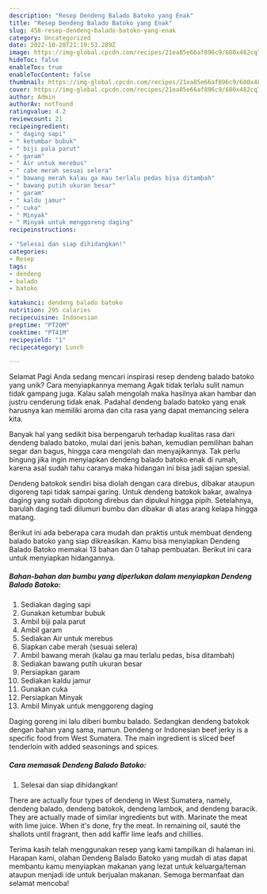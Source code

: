 ```yaml
---
description: "Resep Dendeng Balado Batoko yang Enak"
title: "Resep Dendeng Balado Batoko yang Enak"
slug: 458-resep-dendeng-balado-batoko-yang-enak
category: Uncategorized
date: 2022-10-28T21:19:53.289Z
image: https://img-global.cpcdn.com/recipes/21ea85e66af896c9/680x482cq70/dendeng-balado-batoko-foto-resep-utama.jpg
hideToc: false
enableToc: true
enableTocContent: false
thumbnail: https://img-global.cpcdn.com/recipes/21ea85e66af896c9/680x482cq70/dendeng-balado-batoko-foto-resep-utama.jpg
cover: https://img-global.cpcdn.com/recipes/21ea85e66af896c9/680x482cq70/dendeng-balado-batoko-foto-resep-utama.jpg
author: Admin
authorAv: notfound
ratingvalue: 4.2
reviewcount: 21
recipeingredient:
- " daging sapi"
- " ketumbar bubuk"
- " biji pala parut"
- " garam"
- " Air untuk merebus"
- " cabe merah sesuai selera"
- " bawang merah kalau ga mau terlalu pedas bisa ditambah"
- " bawang putih ukuran besar"
- " garam"
- " kaldu jamur"
- " cuka"
- " Minyak"
- " Minyak untuk menggoreng daging"
recipeinstructions:

- "Selesai dan siap dihidangkan!"
categories:
- Resep
tags:
- dendeng
- balado
- batoko

katakunci: dendeng balado batoko 
nutrition: 295 calories
recipecuisine: Indonesian
preptime: "PT20M"
cooktime: "PT41M"
recipeyield: "1"
recipecategory: Lunch

---
```



Selamat Pagi Anda sedang mencari inspirasi resep dendeng balado batoko yang unik? Cara menyiapkannya memang Agak tidak terlalu sulit namun tidak gampang juga. Kalau salah mengolah maka hasilnya akan hambar dan justru cenderung tidak enak. Padahal dendeng balado batoko yang enak harusnya kan memiliki aroma dan cita rasa yang dapat memancing selera kita.


Banyak hal yang sedikit bisa berpengaruh terhadap kualitas rasa dari dendeng balado batoko, mulai dari jenis bahan, kemudian pemilihan bahan segar dan bagus, hingga cara mengolah dan menyajikannya. Tak perlu bingung jika ingin menyiapkan dendeng balado batoko enak di rumah, karena asal sudah tahu caranya maka hidangan ini bisa jadi sajian spesial.

Dendeng batokok sendiri bisa diolah dengan cara direbus, dibakar ataupun digoreng tapi tidak sampai garing. Untuk dendeng batokok bakar, awalnya daging yang sudah dipotong direbus dan dipukul hingga pipih. Setelahnya, barulah daging tadi dilumuri bumbu dan dibakar di atas arang kelapa hingga matang.


Berikut ini ada beberapa cara mudah dan praktis untuk membuat dendeng balado batoko yang siap dikreasikan. Kamu bisa menyiapkan Dendeng Balado Batoko memakai 13 bahan dan 0 tahap pembuatan. Berikut ini cara untuk menyiapkan hidangannya.

<!--inarticleads1-->

##### Bahan-bahan dan bumbu yang diperlukan dalam menyiapkan Dendeng Balado Batoko:

1. Sediakan  daging sapi
1. Gunakan  ketumbar bubuk
1. Ambil  biji pala parut
1. Ambil  garam
1. Sediakan  Air untuk merebus
1. Siapkan  cabe merah (sesuai selera)
1. Ambil  bawang merah (kalau ga mau terlalu pedas, bisa ditambah)
1. Sediakan  bawang putih ukuran besar
1. Persiapkan  garam
1. Sediakan  kaldu jamur
1. Gunakan  cuka
1. Persiapkan  Minyak
1. Ambil  Minyak untuk menggoreng daging


Daging goreng ini lalu diberi bumbu balado. Sedangkan dendeng batokok dengan bahan yang sama, namun. Dendeng or Indonesian beef jerky is a specific food from West Sumatera. The main ingredient is sliced beef tenderloin with added seasonings and spices. 

<!--inarticleads2-->

##### Cara memasak Dendeng Balado Batoko:


1. Selesai dan siap dihidangkan!

There are actually four types of dendeng in West Sumatera, namely, dendeng balado, dendeng batokok, dendeng lambok, and dendeng baracik. They are actually made of similar ingredients but with. Marinate the meat with lime juice. When it&#39;s done, fry the meat. In remaining oil, sauté the shallots until fragrant, then add kaffir lime leafs and chillies. 

Terima kasih telah menggunakan resep yang kami tampilkan di halaman ini. Harapan kami, olahan Dendeng Balado Batoko yang mudah di atas dapat membantu kamu menyiapkan makanan yang lezat untuk keluarga/teman ataupun menjadi ide untuk berjualan makanan. Semoga bermanfaat dan selamat mencoba!
